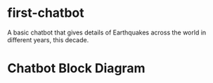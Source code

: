 # first-chatbot
A basic chatbot that gives details of Earthquakes across the world in different years, this decade.

# Chatbot Block Diagram
